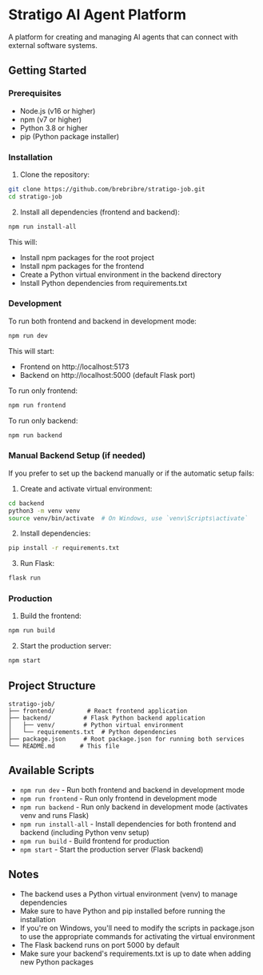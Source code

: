 # Stratigo AI Agent Platform

A platform for creating and managing AI agents that can connect with external software systems.

## Getting Started

### Prerequisites

- Node.js (v16 or higher)
- npm (v7 or higher)
- Python 3.8 or higher
- pip (Python package installer)

### Installation

1. Clone the repository:
```bash
git clone https://github.com/brebribre/stratigo-job.git
cd stratigo-job
```

2. Install all dependencies (frontend and backend):
```bash
npm run install-all
```

This will:
- Install npm packages for the root project
- Install npm packages for the frontend
- Create a Python virtual environment in the backend directory
- Install Python dependencies from requirements.txt

### Development

To run both frontend and backend in development mode:
```bash
npm run dev
```

This will start:
- Frontend on http://localhost:5173
- Backend on http://localhost:5000 (default Flask port)

To run only frontend:
```bash
npm run frontend
```

To run only backend:
```bash
npm run backend
```

### Manual Backend Setup (if needed)

If you prefer to set up the backend manually or if the automatic setup fails:

1. Create and activate virtual environment:
```bash
cd backend
python3 -m venv venv
source venv/bin/activate  # On Windows, use `venv\Scripts\activate`
```

2. Install dependencies:
```bash
pip install -r requirements.txt
```

3. Run Flask:
```bash
flask run
```

### Production

1. Build the frontend:
```bash
npm run build
```

2. Start the production server:
```bash
npm start
```

## Project Structure

```
stratigo-job/
├── frontend/         # React frontend application
├── backend/         # Flask Python backend application
│   ├── venv/        # Python virtual environment
│   └── requirements.txt  # Python dependencies
├── package.json     # Root package.json for running both services
└── README.md       # This file
```

## Available Scripts

- `npm run dev` - Run both frontend and backend in development mode
- `npm run frontend` - Run only frontend in development mode
- `npm run backend` - Run only backend in development mode (activates venv and runs Flask)
- `npm run install-all` - Install dependencies for both frontend and backend (including Python venv setup)
- `npm run build` - Build frontend for production
- `npm start` - Start the production server (Flask backend)

## Notes

- The backend uses a Python virtual environment (venv) to manage dependencies
- Make sure to have Python and pip installed before running the installation
- If you're on Windows, you'll need to modify the scripts in package.json to use the appropriate commands for activating the virtual environment
- The Flask backend runs on port 5000 by default
- Make sure your backend's requirements.txt is up to date when adding new Python packages